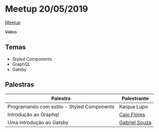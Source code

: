 # Meetup 20/05/2019

[Meetup](https://www.meetup.com/react-sanca/events/261333751/)

~~Vídeo~~

## Temas

* Styled Components
* GraphQL
* Gatsby

## Palestras

| Palestra | Palestrante | 
|-|-|
| Programando com estilo - Styled Components | Kaique Lupo |
| Introdução ao Graphql | [Caio Flores](https://github.com/caioflores) |
| Uma introdução ao Gatsby | [Gabriel Souza](https://github.com/gsasouza) |